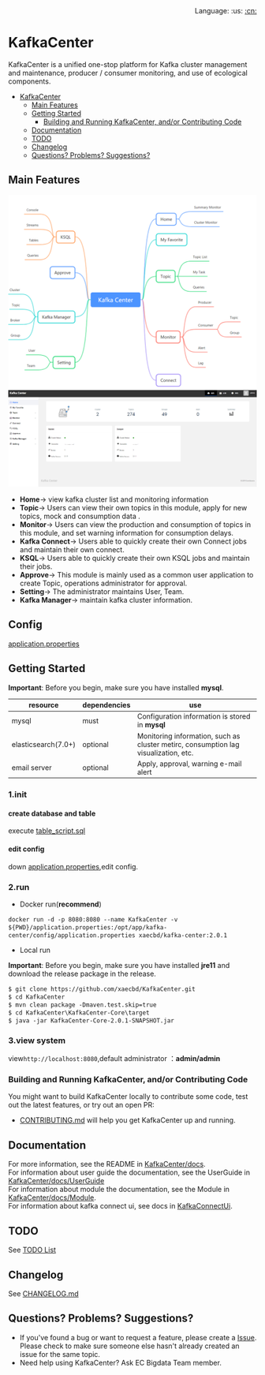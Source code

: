 <div align="right">Language: :us:
<a title="Chinese" href="./README_zh.md">:cn:</a>
</div>

# KafkaCenter
KafkaCenter is a unified one-stop platform for Kafka cluster management and maintenance, producer / consumer monitoring, and use of ecological components.
- [KafkaCenter](#kafkacenter)
  - [Main Features](#main-features)
  - [Getting Started](#getting-started)
    - [Building and Running KafkaCenter, and/or Contributing Code](#building-and-running-kafkacenter-andor-contributing-code)
  - [Documentation](#documentation)
  - [TODO](#todo)
  - [Changelog](#changelog)
  - [Questions? Problems? Suggestions?](#questions-problems-suggestions)

## Main Features
![avatar](docs/images/kafka-center.png)
![avatar](docs/images/screenshot.png)
- **Home**->
view kafka cluster list and monitoring information
- **Topic**->
Users can view their own topics in this module, apply for new topics, mock and consumption data .
- **Monitor**->
Users can view the production and consumption of topics in this module, and set warning information for consumption delays.
- **Kafka Connect**->
Users able to quickly create their own Connect jobs and maintain their own connect.
- **KSQL**->
Users able to quickly create their own KSQL jobs and maintain their jobs.
- **Approve**->
This module is mainly used as a common user application to create Topic, operations administrator for approval.
- **Setting**->
The administrator maintains User, Team.
- **Kafka Manager**->
maintain kafka cluster information.
## Config
[application.properties](KafkaCenter-Core/src/main/resources/application.properties)
## Getting Started

**Important**: Before you begin, make sure you have installed **mysql**.

resource|dependencies|use
---|---|---
mysql|must|Configuration information is stored in **mysql**
elasticsearch(7.0+)|optional|Monitoring information, such as cluster metirc, consumption lag visualization, etc.
email server|optional|Apply, approval, warning e-mail alert
### 1.init
#### create database and table
execute [table_script.sql](KafkaCenter-Core/sql/table_script.sql)
#### edit config
down [application.properties](KafkaCenter-Core/src/main/resources/application.properties),edit config.
### 2.run
- Docker run(**recommend**)

```
docker run -d -p 8080:8080 --name KafkaCenter -v ${PWD}/application.properties:/opt/app/kafka-center/config/application.properties xaecbd/kafka-center:2.0.1
```

- Local run

**Important**: Before you begin, make sure you have installed **jre11** and download the release package in the release.
```
$ git clone https://github.com/xaecbd/KafkaCenter.git
$ cd KafkaCenter
$ mvn clean package -Dmaven.test.skip=true
$ cd KafkaCenter\KafkaCenter-Core\target
$ java -jar KafkaCenter-Core-2.0.1-SNAPSHOT.jar
```

### 3.view system
view`http://localhost:8080`,default administrator ：**admin/admin**
### Building and Running KafkaCenter, and/or Contributing Code

You might want to build KafkaCenter locally to contribute some code, test out the latest features, or try
out an open PR:

- [CONTRIBUTING.md](CONTRIBUTING.md) will help you get KafkaCenter up and running.

## Documentation

For more information, see the README in [KafkaCenter/docs](./docs).<br/>
For information about user guide the documentation, see the UserGuide in [KafkaCenter/docs/UserGuide](./docs/UserGuide.md)  
For information about module the documentation, see the Module in [KafkaCenter/docs/Module](./docs/Module.md).<br/>
For information about kafka connect ui, see docs in [KafkaConnectUi](./docs/KafkaConnectUi.md).
## TODO

See [TODO List](https://github.com/xaecbd/KafkaCenter/projects/1)

## Changelog

See [CHANGELOG.md](CHANGELOG.md)

## Questions? Problems? Suggestions?

- If you've found a bug or want to request a feature, please create a [Issue](https://github.com/xaecbd/KafkaCenter/issues/new).
Please check to make sure someone else hasn't already created an issue for the same topic.
- Need help using KafkaCenter? Ask EC Bigdata Team member.

